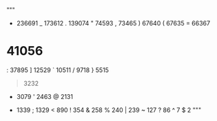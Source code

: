 """
- 236691
_ 173612
. 139074
" 74593
, 73465
) 67640
( 67635
= 66367
# 41056
: 37895
] 12529
` 10511
/ 9718
} 5515
> 3232
* 3079
' 2463
@ 2131
+ 1339
; 1329
< 890
! 354
& 258
% 240
| 239
~ 127
? 86
^ 7
$ 2
"""